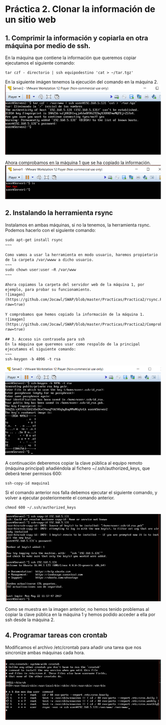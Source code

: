 # Práctica 2. Clonar la información de un sitio web

## 1. Comprimir la información y copiarla en otra máquina por medio de ssh.
En la máquina que contiene la información que queremos copiar ejecutamos el siguiente comando:
~~~
tar czf - directorio | ssh equipodestino 'cat > ~/tar.tgz'
~~~
En la siguiente imágen tenemos la ejecución del comando en la máquina 2.
![imagen](https://github.com/Jocawl/SWAP/blob/master/Practicas/Practica2/tar.PNG?raw=true)

Ahora comprobamos en la máquina 1 que se ha copiado la información.
![imagen](https://github.com/Jocawl/SWAP/blob/master/Practicas/Practica2/comprobacionTar.PNG?raw=true)

## 2. Instalando la herramienta rsync
Instalamos en ambas máquinas, si no la tenemos, la herramienta rsync. Podemos hacerlo con el siguiente comando:
~~~~
sudo apt-get install rsync
~~~

Como vamos a usar la herramienta en modo usuario, haremos propietario de la carpeta /var/wwww a dicho usuario.
~~~
sudo chown user:user –R /var/www
~~~

Ahora copiamos la carpeta del servidor web de la máquina 1, por ejemplo, para probar su funcionamiento.
![imagen](https://github.com/Jocawl/SWAP/blob/master/Practicas/Practica2/rsync.PNG?raw=true)

Y comprobamos que hemos copiado la información de la máquina 1.
![imagen](https://github.com/Jocawl/SWAP/blob/master/Practicas/Practica2/ComprobacionRsync.PNG?raw=true)

## 3. Acceso sin contraseña para ssh
En la máquina que queremos usar como respaldo de la principal ejecutamos el siguiente comando:
~~~
ssh-keygen -b 4096 -t rsa
~~~~ 
![imagen](https://github.com/Jocawl/SWAP/blob/master/Practicas/Practica2/ssh-keygen.PNG?raw=true)


A continuación deberemos copiar la clave pública al equipo remoto (máquina principal)
añadiéndola al fichero ~/.ssh/authorized_keys, que deberá tener permisos 600:
~~~
ssh-copy-id maquina1
~~~

Si el comando anterior nos falla debemos ejecutar el siguiente comando, y volver a ejecutar posteriormente el comando anterior.
~~~
chmod 600 ~/.ssh/authorized_keys
~~~
![imagen](https://github.com/Jocawl/SWAP/blob/master/Practicas/Practica2/CopiaClavePublica.PNG?raw=true)

Como se muestra en la imagen anterior, no hemos tenido problemas al copiar la clave pública en la máquina 1 y hemos podido acceder a ella por ssh desde la máquina 2.

## 4. Programar tareas con crontab
Modificamos el archivo /etc/crontab para añadir una tarea que nos sincronize ambas máquinas cada hora.

![imagen](https://github.com/Jocawl/SWAP/blob/master/Practicas/Practica2/crontab.PNG?raw=true)
